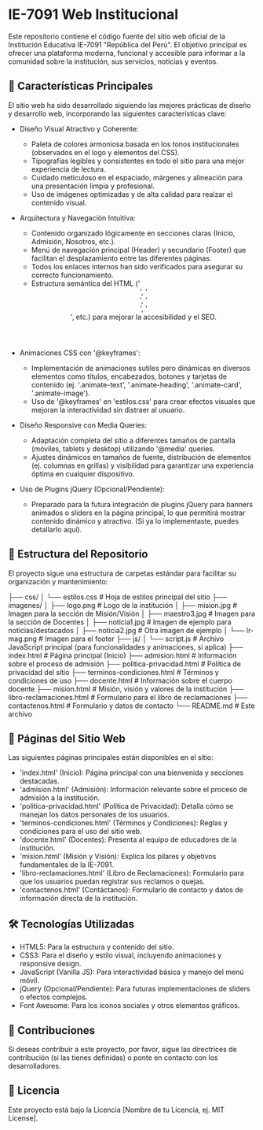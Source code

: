 # IE-7091 Web Institucional

Este repositorio contiene el código fuente del sitio web oficial de la Institución Educativa IE-7091 "República del Perú". El objetivo principal es ofrecer una plataforma moderna, funcional y accesible para informar a la comunidad sobre la institución, sus servicios, noticias y eventos.

## 🚀 Características Principales

El sitio web ha sido desarrollado siguiendo las mejores prácticas de diseño y desarrollo web, incorporando las siguientes características clave:

* Diseño Visual Atractivo y Coherente:
    * Paleta de colores armoniosa basada en los tonos institucionales (observados en el logo y elementos del CSS).
    * Tipografías legibles y consistentes en todo el sitio para una mejor experiencia de lectura.
    * Cuidado meticuloso en el espaciado, márgenes y alineación para una presentación limpia y profesional.
    * Uso de imágenes optimizadas y de alta calidad para realzar el contenido visual.

* Arquitectura y Navegación Intuitiva:
    * Contenido organizado lógicamente en secciones claras (Inicio, Admisión, Nosotros, etc.).
    * Menú de navegación principal (Header) y secundario (Footer) que facilitan el desplazamiento entre las diferentes páginas.
    * Todos los enlaces internos han sido verificados para asegurar su correcto funcionamiento.
    * Estructura semántica del HTML ('<header>', '<main>', '<section>', '<footer>', etc.) para mejorar la accesibilidad y el SEO.

* Animaciones CSS con '@keyframes':
    * Implementación de animaciones sutiles pero dinámicas en diversos elementos como títulos, encabezados, botones y tarjetas de contenido (ej. '.animate-text', '.animate-heading', '.animate-card', '.animate-image').
    * Uso de '@keyframes' en 'estilos.css' para crear efectos visuales que mejoran la interactividad sin distraer al usuario.

* Diseño Responsive con Media Queries:
    * Adaptación completa del sitio a diferentes tamaños de pantalla (móviles, tablets y desktop) utilizando '@media' queries.
    * Ajustes dinámicos en tamaños de fuente, distribución de elementos (ej. columnas en grillas) y visibilidad para garantizar una experiencia óptima en cualquier dispositivo.

* Uso de Plugins jQuery (Opcional/Pendiente):
    * Preparado para la futura integración de plugins jQuery para banners animados o sliders en la página principal, lo que permitirá mostrar contenido dinámico y atractivo. (Si ya lo implementaste, puedes detallarlo aquí).

## 📁 Estructura del Repositorio

El proyecto sigue una estructura de carpetas estándar para facilitar su organización y mantenimiento:

├── css/
│   └── estilos.css           # Hoja de estilos principal del sitio
├── imagenes/
│   ├── logo.png              # Logo de la institución
│   ├── mision.jpg            # Imagen para la sección de Misión/Visión
│   ├── maestro3.jpg          # Imagen para la sección de Docentes
│   ├── noticia1.jpg          # Imagen de ejemplo para noticias/destacados
│   ├── noticia2.jpg          # Otra imagen de ejemplo
│   └── lr-mag.png            # Imagen para el footer
├── js/
│   └── script.js             # Archivo JavaScript principal (para funcionalidades y animaciones, si aplica)
├── index.html                # Página principal (Inicio)
├── admision.html             # Información sobre el proceso de admisión
├── politica-privacidad.html  # Política de privacidad del sitio
├── terminos-condiciones.html # Términos y condiciones de uso
├── docente.html              # Información sobre el cuerpo docente
├── mision.html               # Misión, visión y valores de la institución
├── libro-reclamaciones.html  # Formulario para el libro de reclamaciones
├── contactenos.html          # Formulario y datos de contacto
└── README.md                 # Este archivo

## 📄 Páginas del Sitio Web

Las siguientes páginas principales están disponibles en el sitio:

* 'index.html' (Inicio): Página principal con una bienvenida y secciones destacadas.
* 'admision.html' (Admisión): Información relevante sobre el proceso de admisión a la institución.
* 'politica-privacidad.html' (Política de Privacidad): Detalla cómo se manejan los datos personales de los usuarios.
* 'terminos-condiciones.html' (Términos y Condiciones): Reglas y condiciones para el uso del sitio web.
* 'docente.html' (Docentes): Presenta al equipo de educadores de la institución.
* 'mision.html' (Misión y Visión): Explica los pilares y objetivos fundamentales de la IE-7091.
* 'libro-reclamaciones.html' (Libro de Reclamaciones): Formulario para que los usuarios puedan registrar sus reclamos o quejas.
* 'contactenos.html' (Contáctanos): Formulario de contacto y datos de información directa de la institución.

## 🛠️ Tecnologías Utilizadas

* HTML5: Para la estructura y contenido del sitio.
* CSS3: Para el diseño y estilo visual, incluyendo animaciones y responsive design.
* JavaScript (Vanilla JS): Para interactividad básica y manejo del menú móvil.
* jQuery (Opcional/Pendiente): Para futuras implementaciones de sliders o efectos complejos.
* Font Awesome: Para los iconos sociales y otros elementos gráficos.

## 🤝 Contribuciones

Si deseas contribuir a este proyecto, por favor, sigue las directrices de contribución (si las tienes definidas) o ponte en contacto con los desarrolladores.

## 📄 Licencia

Este proyecto está bajo la Licencia [Nombre de tu Licencia, ej. MIT License].
